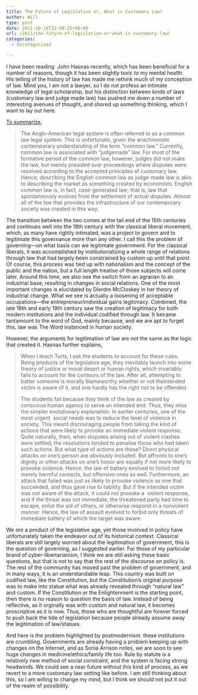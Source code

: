 ```yaml
---
title: The Future of Legislation or, What is Customary Law?
author: Will
type: post
date: 2011-10-18T22:50:25+00:00
url: /2011/the-future-of-legislation-or-what-is-customary-law/
categories:
  - Uncategorized

---
```

I have been reading  John Hasnas recently, which has been beneficial for a number of reasons, though it has been slightly toxic to my mental health. His telling of the history of law has made me rethink much of my conception of law. Mind you, I am not a lawyer, so I do not profess an intimate knowledge of legal scholarship, but his distinction between kinds of laws (customary law and judge made law) has pushed me down a number of interesting avenues of thought, and shored up something thinking, which I want to lay out here.

[To summarize][1],

> The Anglo-American legal system is often referred to as a common law legal system. This is unfortunate, given the anachronistic contemporary understanding of the term “common law.” Currently, common law is associated with “judgemade” law. For most of the formative period of the common law, however, judges did not make the law, but merely presided over proceedings where disputes were resolved according to the accepted principles of customary law. Hence, describing the English common law as judge-made law is akin to describing the market as something created by economists. English common law is, in fact, case-generated law; that is, law that spontaneously evolves from the settlement of actual disputes. Almost all of the law that provides the infrastructure of our contemporary society was created in this way.

The transition between the two comes at the tail end of the 15th centuries and continues well into the 18th century with the classical liberal movement, which, as many have rightly intimated, was a project to govern and to legitimate this governance more than any other. I call this the problem of governing—on what basis can we legitimate government. For the classical liberals, it was accomplished by institutionalizing a whole range of relations through law that had largely been constrained by custom up until that point. Of course, this process was tied up with nationalism and the concept of the public and the nation, but a full length treatise of those subjects will come later. Around this time, we also see the switch from an agrarian to an industrial base, resulting in changes in social relations. One of the most important changes is elucidated by Dierdre McCloskey in her theory of industrial change. What we see is actually a loosening of acceptable occupations—the entrepreneur/individual gains legitimacy. Combined, the late 18th and early 19th century saw the creation of legitimacy for both modern institutions and the individual codified through law. It became tantamount to the word of God, mainly because, and we are apt to forget this, law was The Word instanced in human society.

However, the arguments for legitimation of law are not the same as the logic that created it. Hasnas further explains,

> When I teach Torts, I ask the students to account for these rules. Being products of the legislative age, they inevitably launch into some theory of justice or moral desert or human rights, which invariably fails to account for the contours of the law. After all, attempting to batter someone is morally blameworthy whether or not theintended victim is aware of it, and one hardly has the right not to be offended.
> 
> The students fail because they think of the law as created by conscious human agency to serve an intended end. Thus, they miss the simpler evolutionary explanation. In earlier centuries, one of the most urgent  social needs was to reduce the level of violence in society. This meant discouraging people from taking the kind of actions that were likely to provoke an immediate violent response. Quite naturally, then, when disputes arising out of violent clashes were settled, the resolutions tended to penalise those who had taken such actions. But what type of actions are these? Direct physical attacks on one’s person are obviously included. But affronts to one’s dignity or other attacks on one’s honor are equally if not more likely to provoke violence. Hence, the law of battery evolved to forbid not merely harmful contacts, but offensive ones as well. Furthermore, an attack that failed was just as likely to provoke violence as one that succeeded, and thus gave rise to liability. But if the intended victim was not aware of the attack, it could not provoke a  violent response, and if the threat was not immediate, the threatened party had time to escape, enlist the aid of others, or otherwise respond in a nonviolent manner. Hence, the law of assault evolved to forbid only threats of immediate battery of which the target was aware.

We _are_ a product of the legislative age, yet those involved in policy have unfortunately taken the endeavor out of its historical context. Classical liberals are still largely worried about the legitimation of government, this is the question of governing, as I suggested earlier. For those of my particular brand of cyber-libertarianism, I think we are still asking these basic questions, but that is not to say that the rest of the discourse on policy is. The rest of the community has moved past the problem of government, and in many ways, it is an understandable leap. This country was built on codified law, like the Constitution, but the Constitution&#8217;s original purpose was to make into statue what was already revealed through &#8220;natural law&#8221; and custom. If the Constitution or the Enlightenment is the starting point, then there is no reason to question the basis of law. Instead of being reflective, as it orginally was with custom and natural law, it becomes proscriptive as it is now. Thus, those who are thoughtful are forever forced to push back the tide of legislation because people already assume away the legitimation of law/statues.

And here is the problem highlighted by postmodernism: these institutions are crumbling. Governments are already having a problem keeping up with changes on the Internet, and as Sonia Arrison notes, we are soon to see huge changes in medicine/ethics/family life too. Rule by statute is a relatively new method of social constraint, and the system is facing strong headwinds. We could see a near future without this kind of process, as we revert to a more customary law setting like before. I am still thinking about this, so I am willing to change my mind, but I think we should not put it out of the realm of possibility.

 [1]: http://faculty.msb.edu/hasnasj/GTWebSite/Obvious.pdf